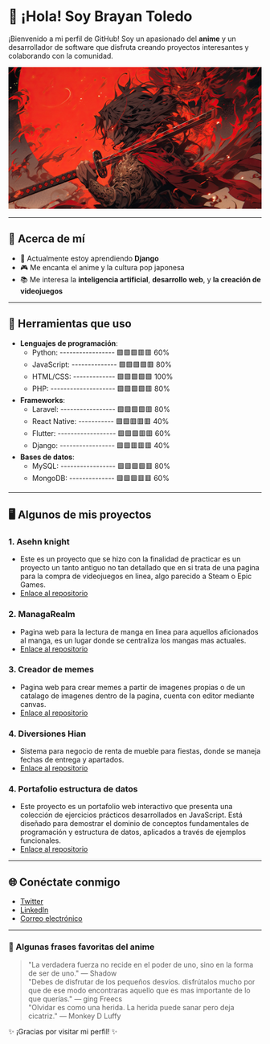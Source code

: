 # 👋 ¡Hola! Soy Brayan Toledo

¡Bienvenido a mi perfil de GitHub! Soy un apasionado del **anime** y un desarrollador de software que disfruta creando proyectos interesantes y colaborando con la comunidad.

![Anime Banner](https://github.com/Kunaizakku/Kunaizakku/blob/main/img/banner.jpg?raw=true)

---

## 🌸 Acerca de mí

- 🚀 Actualmente estoy aprendiendo **Django**
- 🎮 Me encanta el anime y la cultura pop japonesa
- 📚 Me interesa la **inteligencia artificial**, **desarrollo web**, y **la creación de videojuegos**

---

## 🔧 Herramientas que uso

- **Lenguajes de programación**:
     - Python: ----------------- 🟩🟩🟩🟥🟥 60%
     - JavaScript: -------------- 🟩🟩🟩🟩🟥 80%
     - HTML/CSS: ------------- 🟩🟩🟩🟩🟩 100%
     - PHP: -------------------- 🟩🟩🟩🟩🟥 80%
- **Frameworks**:
     - Laravel: ----------------- 🟩🟩🟩🟩🟥 80%
     - React Native: ----------- 🟩🟩🟥🟥🟥 40%
     - Flutter: ------------------ 🟩🟩🟩🟥🟥 60%
     - Django: ----------------- 🟩🟩🟥🟥🟥 40%
- **Bases de datos**:
     - MySQL: ----------------- 🟩🟩🟩🟩🟥 80%
     - MongoDB: -------------- 🟩🟩🟩🟥🟥 60%

---

## 🖥️ Algunos de mis proyectos

### 1. **Asehn knight**
   - Este es un proyecto que se hizo con la finalidad de practicar es un proyecto un tanto antiguo no tan detallado que en si trata de una pagina para la compra de videojuegos en linea, algo parecido a Steam o Epic Games.
   - [Enlace al repositorio](https://github.com/miusuario/proyecto)

### 2. **ManagaRealm**
   - Pagina web para la lectura de manga en linea para aquellos aficionados al manga, es un lugar donde se centraliza los mangas mas actuales.
   - [Enlace al repositorio](https://github.com/kunaizakku/mangarealm)

### 3. **Creador de memes**
   - Pagina web para crear memes a partir de imagenes propias o de un catalago de imagenes dentro de la pagina, cuenta con editor mediante canvas.
   - [Enlace al repositorio](https://github.com/kunaizakku/Creador-de-memes)

### 4. **Diversiones Hian**
   - Sistema para negocio de renta de mueble para fiestas, donde se maneja fechas de entrega y apartados.
   - [Enlace al repositorio](https://github.com/kunaizakku/diversiones-hian)

### 4. **Portafolio estructura de datos**
   - Este proyecto es un portafolio web interactivo que presenta una colección de ejercicios prácticos desarrollados en JavaScript. Está diseñado para demostrar el dominio de conceptos fundamentales de programación y estructura de datos, aplicados a través de ejemplos funcionales.
   - [Enlace al repositorio](https://github.com/kunaizakku/portafolio-estructura-datos)

---

## 🌐 Conéctate conmigo

- [Twitter](https://twitter.com/kun_aizakku)
- [LinkedIn](https://linkedin.com/in/brayan-isaac-toledo-gómez-7bba84358/)
- [Correo electrónico](mailto:brayt01@hotmail.com)

---

### 📝 Algunas frases favoritas del anime

> "La verdadera fuerza no recide en el poder de uno, sino en la forma de ser de uno." — Shadow  
> "Debes de disfrutar de los pequeños desvíos. disfrútalos mucho por que de ese modo encontraras aquello que es mas importante de lo que querías." — ging Freecs  
> "Olvidar es como una herida. La herida puede sanar pero deja cicatriz." — Monkey D Luffy  

✨ ¡Gracias por visitar mi perfil! ✨
